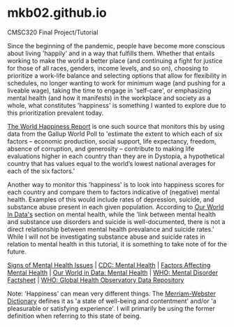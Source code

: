 # mkb02.github.io
CMSC320 Final Project/Tutorial

<p>Since the beginning of the pandemic, people have become more conscious about living 'happily' and in a way that fulfills them. Whether that entails working to make the world a better place (and continuing a fight for justice for those of all races, genders, income levels, and so on), choosing to prioritize a work-life balance and selecting options that allow for flexibility in schedules, no longer wanting to work for minimum wage (and pushing for a liveable wage), taking the time to engage in 'self-care', or emphasizing mental health (and how it manifests) in the workplace and society as a whole, what constitutes 'happiness' is something I wanted to explore due to this prioritization prevalent today.</p>
<p><a href='https://www.kaggle.com/datasets/unsdsn/world-happiness?select=2019.csv'>The World Happiness Report</a> is one such source that monitors this by using data from the Gallup World Poll to 'estimate the extent to which each of six factors – economic production, social support, life expectancy, freedom, absence of corruption, and generosity – contribute to making life evaluations higher in each country than they are in Dystopia, a hypothetical country that has values equal to the world’s lowest national averages for each of the six factors.'</p>
<p>Another way to monitor this 'happiness' is to look into happiness scores for each country and compare them to factors indicative of (negative) mental health. Examples of this would include rates of depression, suicide, and substance abuse present in each given population. According to <a href='https://ourworldindata.org/mental-health'>Our World In Data's</a> section on mental health, while the 'link between mental health and substance use disorders and suicide is well-documented, there is not a direct relationship between mental health prevalance and suicide rates.' While I will not be investigating substance abuse and suicide rates in relation to mental health in this tutorial, it is something to take note of for the future.</p> 
<p><a href='https://www.healthdirect.gov.au/signs-mental-health-issue#:~:text=Nine%20signs%20of%20mental%20health%20issues%201%201.,8.%20Feeling%20guilty%20or%20worthless%20...%20More%20items'>Signs of Mental Health Issues</a> | <a href='https://www.cdc.gov/mentalhealth/learn/index.htm'>CDC: Mental Health</a> | <a href='https://ezcareclinic.io/factors-affecting-mental-health/'>Factors Affecting Mental Health</a> | <a href='https://ourworldindata.org/mental-health'>Our World in Data: Mental Health</a> | <a href='https://www.who.int/news-room/fact-sheets/detail/mental-disorders'> WHO: Mental Disorder Factsheet</a> | <a href='https://apps.who.int/gho/data/node.home'>WHO: Global Health Observatory Data Repository</a></p>
<p>Note: 'Happiness' can mean very different things. The <a href='https://www.merriam-webster.com/dictionary/happiness'>Merriam-Webster Dictionary</a> defines it as 'a state of well-being and contentment' and/or 'a pleasurable or satisfying experience'. I will primarily be using the former definition when referring to this state of being.</p>
